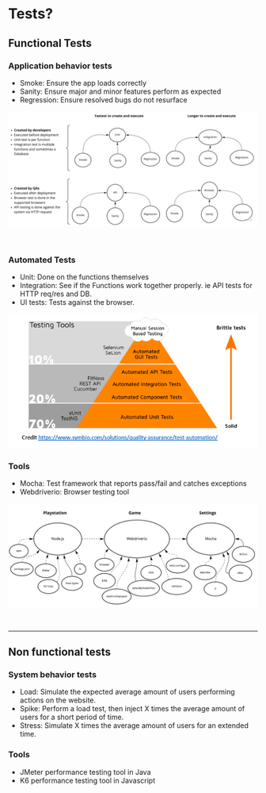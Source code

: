 # Tests?

## Functional Tests

### Application behavior tests
- Smoke: Ensure the app loads correctly
- Sanity: Ensure major and minor features perform as expected
- Regression: Ensure resolved bugs do not resurface

![alt text](../imgs/types_of_testing.jpg "types of testing")

<br>


### Automated Tests 
- Unit: Done on the functions themselves
- Integration: See if the Functions work together properly. ie API tests for HTTP req/res and DB.
- UI tests: Tests against the browser.

![alt text](../imgs/testing_pyramid.png "testing pyramid")


### Tools
- Mocha: Test framework that reports pass/fail and catches exceptions
- Webdriverio: Browser testing tool

![alt text](../imgs/game_analogy.jpg "game analogy")

<br>

---

## Non functional tests

### System behavior tests
- Load: Simulate the expected average amount of users performing actions on the website.
- Spike: Perform a load test, then inject X times the average amount of users for a short period of time.
- Stress: Simulate X times the average amount of users for an extended time.

### Tools
- JMeter performance testing tool in Java
- K6 performance testing tool in Javascript